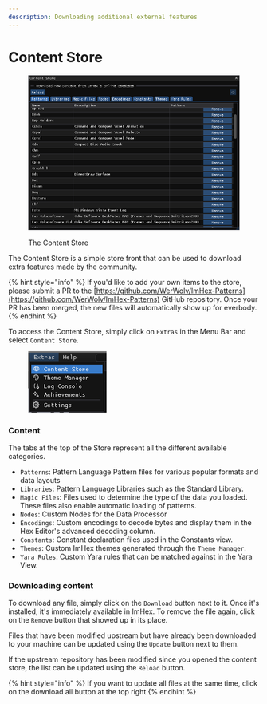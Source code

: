 ```yaml
---
description: Downloading additional external features
---
```


# Content Store

<figure><img src="../.gitbook/assets/image (1) (1).png" alt="" width="557"><figcaption><p>The Content Store</p></figcaption></figure>

The Content Store is a simple store front that can be used to download extra features made by the community.&#x20;

{% hint style="info" %}
If you'd like to add your own items to the store, please submit a PR to the [https://github.com/WerWolv/ImHex-Patterns](https://github.com/WerWolv/ImHex-Patterns) GitHub repository. Once your PR has been merged, the new files will automatically show up for everbody.
{% endhint %}

To access the Content Store, simply click on `Extras` in the Menu Bar and select `Content Store`.

<figure><img src="../.gitbook/assets/image (14).png" alt=""><figcaption></figcaption></figure>

### Content

The tabs at the top of the Store represent all the different available categories.

* `Patterns`: Pattern Language Pattern files for various popular formats and data layouts
* `Libraries`: Pattern Language Libraries such as the Standard Library.
* `Magic Files`: Files used to determine the type of the data you loaded. These files also enable automatic loading of patterns.
* `Nodes`: Custom Nodes for the Data Processor
* `Encodings`: Custom encodings to decode bytes and display them in the Hex Editor's advanced decoding column.
* `Constants`: Constant declaration files used in the Constants view.
* `Themes`: Custom ImHex themes generated through the `Theme Manager`.
* `Yara Rules`: Custom Yara rules that can be matched against in the Yara View.

### Downloading content

To download any file, simply click on the `Download` button next to it. Once it's installed, it's immediately available in ImHex. To remove the file again, click on the `Remove` button that showed up in its place.

&#x20;Files that have been modified upstream but have already been downloaded to your machine can be updated using the `Update` button next to them.

If the upstream repository has been modified since you opened the content store, the list can be updated using the `Reload` button.

{% hint style="info" %}
If you want to update all files at the same time, click on the download all button at the top right
{% endhint %}

